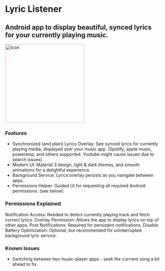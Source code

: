 # Lyric Listener
## Android app to display beautiful, synced lyrics for your currently playing music.

<img src="https://github.com/user-attachments/assets/745ad5e3-70d2-4504-b189-c13f5eaef1bb" alt="icon" width="256" height="256"/>

### Features
- Synchronized (and plain) Lyrics Overlay: See synced lyrics for currently playing media, displayed over your music app. (Spotify, apple music, poweramp, and others supported. Youtube might cause issues due to search issues)
- Modern UI: Material 3 design, light & dark themes, and smooth animations for a delightful experience.
- Background Service: Lyrics overlay persists as you navigate between apps.
- Permissions Helper: Guided UI for requesting all required Android permissions. (see below)

 ### Permissions Explained
Notification Access: Needed to detect currently playing track and fetch correct lyrics.
Overlay Permission: Allows the app to display lyrics on top of other apps.
Post Notifications: Required for persistent notifications.
Disable Battery Optimization: Optional, but recommended for uninterrupted background lyric service.

### Known Issues 
- Switching between two music-player apps - seek the currrent song a bit ahead to fix.

